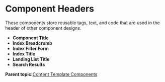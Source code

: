 # Component Headers 

These components store reusable tags, text, and code that are used in the header of other component designs.

-   **Component Title**
-   **Index Breadcrumb**
-   **Index Filter Form**
-   **Index Title**
-   **Landing List Title**
-   **Search Results**

**Parent topic:**[Content Template Components ](../ctc/ctc-assets-components.md)

